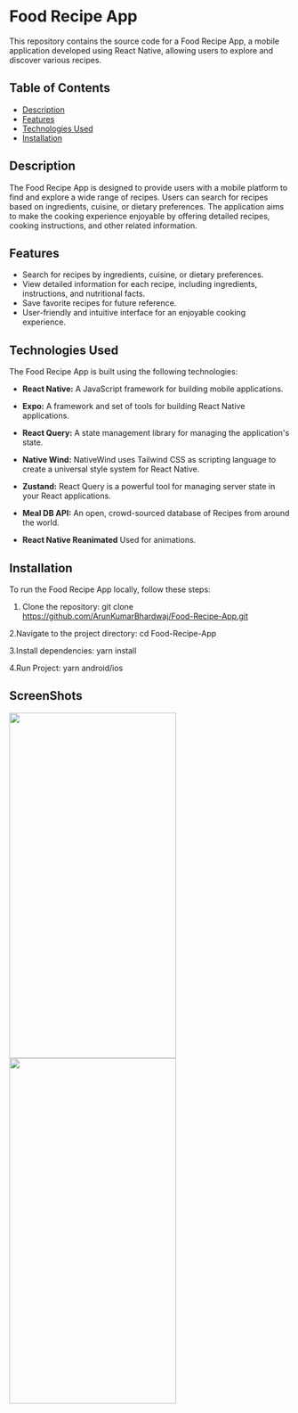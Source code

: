 # Food Recipe App

This repository contains the source code for a Food Recipe App, a mobile application developed using React Native, allowing users to explore and discover various recipes.

## Table of Contents

- [Description](#description)
- [Features](#features)
- [Technologies Used](#technologies-used)
- [Installation](#installation)

## Description

The Food Recipe App is designed to provide users with a mobile platform to find and explore a wide range of recipes. Users can search for recipes based on ingredients, cuisine, or dietary preferences. The application aims to make the cooking experience enjoyable by offering detailed recipes, cooking instructions, and other related information.

## Features

- Search for recipes by ingredients, cuisine, or dietary preferences.
- View detailed information for each recipe, including ingredients, instructions, and nutritional facts.
- Save favorite recipes for future reference.
- User-friendly and intuitive interface for an enjoyable cooking experience.

## Technologies Used

The Food Recipe App is built using the following technologies:

- **React Native:** A JavaScript framework for building mobile applications.

- **Expo:** A framework and set of tools for building React Native applications.

- **React Query:** A state management library for managing the application's state.

- **Native Wind:** NativeWind uses Tailwind CSS as scripting language to create a universal style system for React Native.

- **Zustand:** React Query is a powerful tool for managing server state in your React applications.

- **Meal DB API:** An open, crowd-sourced database of Recipes from around the world.

- **React Native Reanimated** Used for animations.


## Installation

To run the Food Recipe App locally, follow these steps:

1. Clone the repository:
   git clone https://github.com/ArunKumarBhardwaj/Food-Recipe-App.git

2.Navigate to the project directory:
   cd Food-Recipe-App

3.Install dependencies:
   yarn install

4.Run Project:
   yarn android/ios


## ScreenShots
<img src="https://github.com/ArunKumarBhardwaj/Food-Recipe-App/assets/71225976/22a0ebd1-b803-4e5a-9466-e1d235cdc9aa" width="300" height="620">


<img src="https://github.com/ArunKumarBhardwaj/Food-Recipe-App/assets/71225976/d4583863-1503-47e2-a903-832229183147" width="300" height="620">




